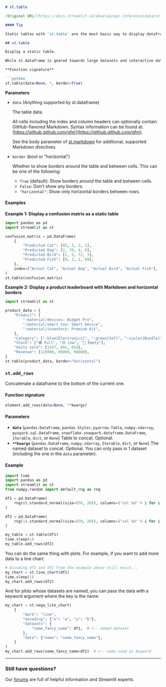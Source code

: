 ```markdown
# st.table

[Original URL](https://docs.streamlit.io/develop/api-reference/data/st.table)

#### Tip

Static tables with `st.table` are the most basic way to display dataframes. For the majority of cases, we recommend using [`st.dataframe`](/develop/api-reference/data/st.dataframe) to display interactive dataframes, and [`st.data_editor`](/develop/api-reference/data/st.data_editor) to let users edit dataframes.

## st.table

Display a static table.

While st.dataframe is geared towards large datasets and interactive data exploration, st.table is useful for displaying small, styled tables without sorting or scrolling. For example, st.table may be the preferred way to display a confusion matrix or leaderboard. Additionally, st.table supports Markdown.

**Function signature**

```python
st.table(data=None, *, border=True)
```

**Parameters**

*   `data` (Anything supported by st.dataframe)

    The table data.

    All cells including the index and column headers can optionally contain GitHub-flavored Markdown. Syntax information can be found at: [https://github.github.com/gfm](https://github.github.com/gfm).

    See the body parameter of [st.markdown](https://docs.streamlit.io/develop/api-reference/text/st.markdown) for additional, supported Markdown directives.

*   `border` (bool or "horizontal")

    Whether to show borders around the table and between cells. This can be one of the following:

    *   `True` (default): Show borders around the table and between cells.
    *   `False`: Don't show any borders.
    *   `"horizontal"`: Show only horizontal borders between rows.

#### Examples

**Example 1: Display a confusion matrix as a static table**

```python
import pandas as pd
import streamlit as st

confusion_matrix = pd.DataFrame(
    {
        "Predicted Cat": [85, 3, 2, 1],
        "Predicted Dog": [2, 78, 4, 0],
        "Predicted Bird": [1, 5, 72, 3],
        "Predicted Fish": [0, 2, 1, 89],
    },
    index=["Actual Cat", "Actual Dog", "Actual Bird", "Actual Fish"],
)
st.table(confusion_matrix)
```

**Example 2: Display a product leaderboard with Markdown and horizontal borders**

```python
import streamlit as st

product_data = {
    "Product": [
        ":material/devices: Widget Pro",
        ":material/smart_toy: Smart Device",
        ":material/inventory: Premium Kit",
    ],
    "Category": [":blue[Electronics]", ":green[IoT]", ":violet[Bundle]"],
    "Stock": ["🟢 Full", "🟡 Low", "🔴 Empty"],
    "Units sold": [1247, 892, 654],
    "Revenue": [125000, 89000, 98000],
}
st.table(product_data, border="horizontal")
```


### `st.add_rows`

Concatenate a dataframe to the bottom of the current one.

#### Function signature

```python
element.add_rows(data=None, **kwargs)
```

#### Parameters

*   **`data`** (`pandas.DataFrame`, `pandas.Styler`, `pyarrow.Table`, `numpy.ndarray`, `pyspark.sql.DataFrame`, `snowflake.snowpark.dataframe.DataFrame`, `Iterable`, `dict`, or `None`)
    Table to concat. Optional.
*   **`**kwargs`** (`pandas.DataFrame`, `numpy.ndarray`, `Iterable`, `dict`, or `None`)
    The named dataset to concat. Optional. You can only pass in 1 dataset (including the one in the `data` parameter).

#### Example

```python
import time
import pandas as pd
import streamlit as st
from numpy.random import default_rng as rng

df1 = pd.DataFrame(
    rng(0).standard_normal(size=(50, 20)), columns=("col %d" % i for i in range(20))
)

df2 = pd.DataFrame(
    rng(1).standard_normal(size=(50, 20)), columns=("col %d" % i for i in range(20))
)

my_table = st.table(df1)
time.sleep(1)
my_table.add_rows(df2)
```

You can do the same thing with plots. For example, if you want to add more data to a line chart:

```python
# Assuming df1 and df2 from the example above still exist...
my_chart = st.line_chart(df1)
time.sleep(1)
my_chart.add_rows(df2)
```

And for plots whose datasets are named, you can pass the data with a keyword argument where the key is the name:

```python
my_chart = st.vega_lite_chart(
    {
        "mark": "line",
        "encoding": {"x": "a", "y": "b"},
        "datasets": {
            "some_fancy_name": df1,  # <-- named dataset
        },
        "data": {"name": "some_fancy_name"},
    }
)
my_chart.add_rows(some_fancy_name=df2)  # <-- name used as keyword
```

---

### Still have questions?

Our [forums](https://discuss.streamlit.io) are full of helpful information and Streamlit experts.